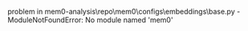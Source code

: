 problem in mem0-analysis\repo\mem0\configs\embeddings\base.py - ModuleNotFoundError: No module named 'mem0'
